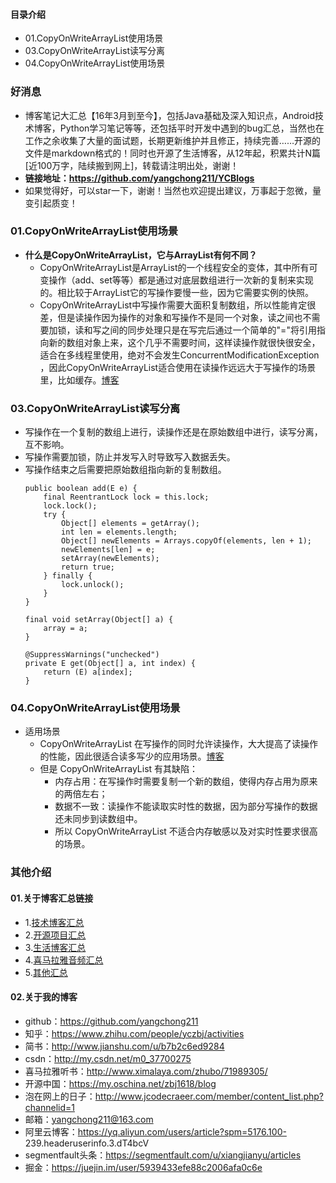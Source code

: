 #### 目录介绍
- 01.CopyOnWriteArrayList使用场景
- 03.CopyOnWriteArrayList读写分离
- 04.CopyOnWriteArrayList使用场景



### 好消息
- 博客笔记大汇总【16年3月到至今】，包括Java基础及深入知识点，Android技术博客，Python学习笔记等等，还包括平时开发中遇到的bug汇总，当然也在工作之余收集了大量的面试题，长期更新维护并且修正，持续完善……开源的文件是markdown格式的！同时也开源了生活博客，从12年起，积累共计N篇[近100万字，陆续搬到网上]，转载请注明出处，谢谢！
- **链接地址：https://github.com/yangchong211/YCBlogs**
- 如果觉得好，可以star一下，谢谢！当然也欢迎提出建议，万事起于忽微，量变引起质变！



### 01.CopyOnWriteArrayList使用场景
- **什么是CopyOnWriteArrayList，它与ArrayList有何不同？**
    - CopyOnWriteArrayList是ArrayList的一个线程安全的变体，其中所有可变操作（add、set等等）都是通过对底层数组进行一次新的复制来实现的。相比较于ArrayList它的写操作要慢一些，因为它需要实例的快照。
    - CopyOnWriteArrayList中写操作需要大面积复制数组，所以性能肯定很差，但是读操作因为操作的对象和写操作不是同一个对象，读之间也不需要加锁，读和写之间的同步处理只是在写完后通过一个简单的"="将引用指向新的数组对象上来，这个几乎不需要时间，这样读操作就很快很安全，适合在多线程里使用，绝对不会发生ConcurrentModificationException ，因此CopyOnWriteArrayList适合使用在读操作远远大于写操作的场景里，比如缓存。[博客](https://github.com/yangchong211/YCBlogs)




### 03.CopyOnWriteArrayList读写分离
- 写操作在一个复制的数组上进行，读操作还是在原始数组中进行，读写分离，互不影响。
- 写操作需要加锁，防止并发写入时导致写入数据丢失。
- 写操作结束之后需要把原始数组指向新的复制数组。
    ```
    public boolean add(E e) {
        final ReentrantLock lock = this.lock;
        lock.lock();
        try {
            Object[] elements = getArray();
            int len = elements.length;
            Object[] newElements = Arrays.copyOf(elements, len + 1);
            newElements[len] = e;
            setArray(newElements);
            return true;
        } finally {
            lock.unlock();
        }
    }
    
    final void setArray(Object[] a) {
        array = a;
    }
    
    @SuppressWarnings("unchecked")
    private E get(Object[] a, int index) {
        return (E) a[index];
    }
    ```




### 04.CopyOnWriteArrayList使用场景
- 适用场景
    - CopyOnWriteArrayList 在写操作的同时允许读操作，大大提高了读操作的性能，因此很适合读多写少的应用场景。[博客](https://github.com/yangchong211/YCBlogs)
    - 但是 CopyOnWriteArrayList 有其缺陷：
        - 内存占用：在写操作时需要复制一个新的数组，使得内存占用为原来的两倍左右；
        - 数据不一致：读操作不能读取实时性的数据，因为部分写操作的数据还未同步到读数组中。
        - 所以 CopyOnWriteArrayList 不适合内存敏感以及对实时性要求很高的场景。






### 其他介绍
#### 01.关于博客汇总链接
- 1.[技术博客汇总](https://www.jianshu.com/p/614cb839182c)
- 2.[开源项目汇总](https://blog.csdn.net/m0_37700275/article/details/80863574)
- 3.[生活博客汇总](https://blog.csdn.net/m0_37700275/article/details/79832978)
- 4.[喜马拉雅音频汇总](https://www.jianshu.com/p/f665de16d1eb)
- 5.[其他汇总](https://www.jianshu.com/p/53017c3fc75d)



#### 02.关于我的博客
- github：https://github.com/yangchong211
- 知乎：https://www.zhihu.com/people/yczbj/activities
- 简书：http://www.jianshu.com/u/b7b2c6ed9284
- csdn：http://my.csdn.net/m0_37700275
- 喜马拉雅听书：http://www.ximalaya.com/zhubo/71989305/
- 开源中国：https://my.oschina.net/zbj1618/blog
- 泡在网上的日子：http://www.jcodecraeer.com/member/content_list.php?channelid=1
- 邮箱：yangchong211@163.com
- 阿里云博客：https://yq.aliyun.com/users/article?spm=5176.100- 239.headeruserinfo.3.dT4bcV
- segmentfault头条：https://segmentfault.com/u/xiangjianyu/articles
- 掘金：https://juejin.im/user/5939433efe88c2006afa0c6e




















